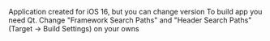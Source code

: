 Application created for iOS 16, but you can change version
To build app you need Qt. Change "Framework Search Paths" and "Header Search Paths" (Target -> Build Settings) on your owns
